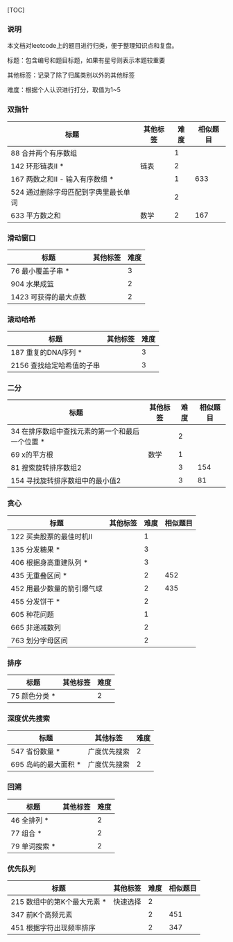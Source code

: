 [TOC]



### 说明

本文档对leetcode上的题目进行归类，便于整理知识点和复盘。

标题：包含编号和题目标题，如果有星号则表示本题较重要

其他标签：记录了除了归属类别以外的其他标签

难度：根据个人认识进行打分，取值为1~5



### 双指针

| 标题                                 | 其他标签 | 难度 | 相似题目 |
| ------------------------------------ | -------- | ---- | -------- |
| 88 合并两个有序数组                  |          | 1    |          |
| 142 环形链表Ⅱ *                      | 链表     | 2    |          |
| 167 两数之和Ⅱ - 输入有序数组 *       |          | 1    | 633      |
| 524 通过删除字母匹配到字典里最长单词 |          | 2    |          |
| 633 平方数之和                       | 数学     | 2    | 167      |



### 滑动窗口

| 标题                  | 其他标签 | 难度 |
| --------------------- | -------- | ---- |
| 76 最小覆盖子串 *     |          | 3    |
| 904 水果成篮          |          | 2    |
| 1423 可获得的最大点数 |          | 2    |



### 滚动哈希

| 标题                      | 其他标签 | 难度 |
| ------------------------- | -------- | ---- |
| 187 重复的DNA序列 *       |          | 3    |
| 2156 查找给定哈希值的子串 |          | 3    |



### 二分

| 标题                                            | 其他标签 | 难度 | 相似题目 |
| ----------------------------------------------- | -------- | ---- | -------- |
| 34 在排序数组中查找元素的第一个和最后一个位置 * |          | 2    |          |
| 69 x的平方根                                    | 数学     | 1    |          |
| 81 搜索旋转排序数组2                            |          | 3    | 154      |
| 154 寻找旋转排序数组中的最小值2                 |          | 3    | 81       |



### 贪心

| 标题                       | 其他标签 | 难度 | 相似题目 |
| -------------------------- | -------- | ---- | -------- |
| 122 买卖股票的最佳时机Ⅱ    |          | 1    |          |
| 135 分发糖果 *             |          | 3    |          |
| 406 根据身高重建队列 *     |          | 3    |          |
| 435 无重叠区间 *           |          | 2    | 452      |
| 452 用最少数量的箭引爆气球 |          | 2    | 435      |
| 455 分发饼干 *             |          | 2    |          |
| 605 种花问题               |          | 1    |          |
| 665 非递减数列             |          | 2    |          |
| 763 划分字母区间           |          | 2    |          |



### 排序

| 标题          | 其他标签 | 难度 |
| ------------- | -------- | ---- |
| 75 颜色分类 * |          | 2    |



### 深度优先搜索

| 标题                 | 其他标签     | 难度 |
| -------------------- | ------------ | ---- |
| 547 省份数量 *       | 广度优先搜索 | 2    |
| 695 岛屿的最大面积 * | 广度优先搜索 | 2    |



### 回溯

| 标题          | 其他标签 | 难度 |
| ------------- | -------- | ---- |
| 46 全排列 *   |          | 2    |
| 77 组合 *     |          | 2    |
| 79 单词搜索 * |          | 2    |



### 优先队列

| 标题                        | 其他标签 | 难度 | 相似题目 |
| --------------------------- | -------- | ---- | -------- |
| 215 数组中的第K个最大元素 * | 快速选择 | 2    |          |
| 347 前K个高频元素           |          | 2    | 451      |
| 451 根据字符出现频率排序    |          | 2    | 347      |

